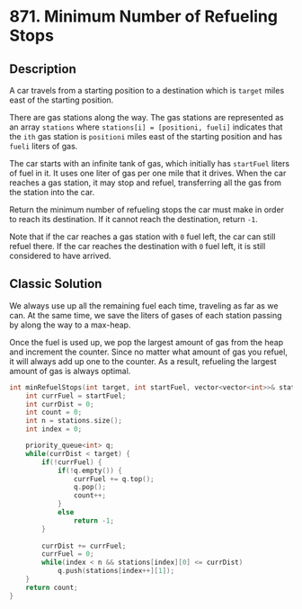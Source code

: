 # 871. Minimum Number of Refueling Stops

## Description

A car travels from a starting position to a destination which is `target` miles east of the starting position.

There are gas stations along the way. The gas stations are represented as an array `stations` where `stations[i] = [positioni, fueli]` indicates that the `ith` gas station is `positioni` miles east of the starting position and has `fueli` liters of gas.

The car starts with an infinite tank of gas, which initially has `startFuel` liters of fuel in it. It uses one liter of gas per one mile that it drives. When the car reaches a gas station, it may stop and refuel, transferring all the gas from the station into the car.

Return the minimum number of refueling stops the car must make in order to reach its destination. If it cannot reach the destination, return `-1`.

Note that if the car reaches a gas station with `0` fuel left, the car can still refuel there. If the car reaches the destination with `0` fuel left, it is still considered to have arrived.


## Classic Solution

We always use up all the remaining fuel each time, traveling as far as we can. At the same time, we save the liters of gases of each station passing by along the way to a max-heap.

Once the fuel is used up, we pop the largest amount of gas from the heap and increment the counter. Since no matter what amount of gas you refuel, it will always add up one to the counter. As a result, refueling the largest amount of gas is always optimal.

```C++
int minRefuelStops(int target, int startFuel, vector<vector<int>>& stations) {
    int currFuel = startFuel;
    int currDist = 0;
    int count = 0;
    int n = stations.size();
    int index = 0;

    priority_queue<int> q;
    while(currDist < target) {
        if(!currFuel) {
            if(!q.empty()) {
                currFuel += q.top();
                q.pop();
                count++;
            }
            else
                return -1;
        }
        
        currDist += currFuel;
        currFuel = 0;
        while(index < n && stations[index][0] <= currDist)
            q.push(stations[index++][1]);
    }
    return count;
}
```